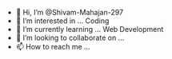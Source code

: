 - 👋 Hi, I’m @Shivam-Mahajan-297
- 👀 I’m interested in ... Coding
- 🌱 I’m currently learning ... Web Development
- 💞️ I’m looking to collaborate on ...
- 📫 How to reach me ... 

<!---
Shivam-Mahajan-297/Shivam-Mahajan-297 is a ✨ special ✨ repository because its `README.md` (this file) appears on your GitHub profile.
You can click the Preview link to take a look at your changes.
--->

